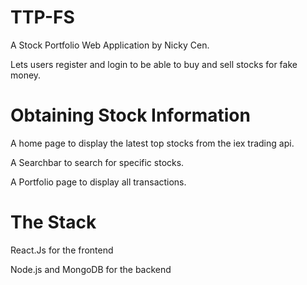 # TTP-FS
A Stock Portfolio Web Application by Nicky Cen. 

Lets users register and login to be able to buy and sell stocks for fake money.

# Obtaining Stock Information
A home page to display the latest top stocks from the iex trading api.

A Searchbar to search for specific stocks.

A Portfolio page to display all transactions.

# The Stack
React.Js for the frontend

Node.js and MongoDB for the backend

